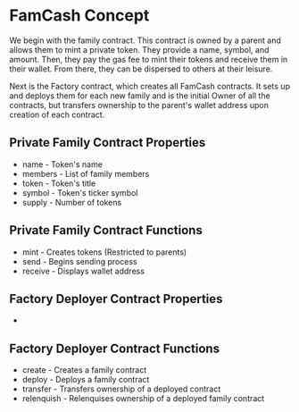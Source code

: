 # FamCash Concept
We begin with the family contract. This contract is owned by a parent and allows them to mint a private  token. They provide a name, symbol, and amount. Then, they pay the gas fee to mint their tokens and receive them in their wallet. From there, they can be dispersed to others at their leisure.


Next is the Factory contract, which creates all FamCash contracts. It sets up and deploys them for each new family and is the initial Owner of all the contracts, but transfers ownership to the parent's wallet address upon creation of each contract.


## Private Family Contract Properties
- name - Token's name
- members - List of family members
- token - Token's title
- symbol - Token's ticker symbol
- supply - Number of tokens


## Private Family Contract Functions
- mint - Creates tokens (Restricted to parents)
- send - Begins sending process
- receive - Displays wallet address


## Factory Deployer Contract Properties
- 

## Factory Deployer Contract Functions
- create - Creates a family contract
- deploy - Deploys a family contract
- transfer - Transfers ownership of a deployed contract
- relenquish - Relenquises ownership of a deployed family contract
